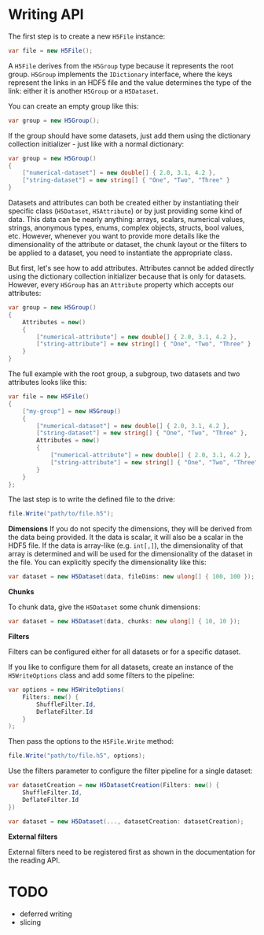 # Writing API

The first step is to create a new `H5File` instance:

```cs
var file = new H5File();
```

A `H5File` derives from the `H5Group` type because it represents the root group. `H5Group` implements the `IDictionary` interface, where the keys represent the links in an HDF5 file and the value determines the type of the link: either it is another `H5Group` or a `H5Dataset`. 

You can create an empty group like this:

```cs
var group = new H5Group();
```

If the group should have some datasets, just add them using the dictionary collection initializer - just like with a normal dictionary:

```cs
var group = new H5Group()
{
    ["numerical-dataset"] = new double[] { 2.0, 3.1, 4.2 },
    ["string-dataset"] = new string[] { "One", "Two", "Three" }
}
```

Datasets and attributes can both be created either by instantiating their specific class (`H5Dataset`, `H5Attribute`) or by just providing some kind of data. This data can be nearly anything: arrays, scalars, numerical values, strings, anonymous types, enums, complex objects, structs, bool values, etc. However, whenever you want to provide more details like the dimensionality of the attribute or dataset, the chunk layout or the filters to be applied to a dataset, you need to instantiate the appropriate class.

But first, let's see how to add attributes. Attributes cannot be added directly using the dictionary collection initializer because that is only for datasets. However, every `H5Group` has an `Attribute` property which accepts our attributes:

```cs
var group = new H5Group()
{
    Attributes = new()
    {
        ["numerical-attribute"] = new double[] { 2.0, 3.1, 4.2 },
        ["string-attribute"] = new string[] { "One", "Two", "Three" }
    }
}
```

The full example with the root group, a subgroup, two datasets and two attributes looks like this:

```cs
var file = new H5File()
{
    ["my-group"] = new H5Group()
    {
        ["numerical-dataset"] = new double[] { 2.0, 3.1, 4.2 },
        ["string-dataset"] = new string[] { "One", "Two", "Three" },
        Attributes = new()
        {
            ["numerical-attribute"] = new double[] { 2.0, 3.1, 4.2 },
            ["string-attribute"] = new string[] { "One", "Two", "Three" }
        }
    }
};
```

The last step is to write the defined file to the drive:

```cs
file.Write("path/to/file.h5");
```

**Dimensions**
If you do not specify the dimensions, they will be derived from the data being provided. It the data is scalar, it will also be a scalar in the HDF5 file. If the data is array-like (e.g. `int[,]`), the dimensionality of that array is determined and will be used for the dimensionality of the dataset in the file. You can explicitly specify the dimensionality like this:

```cs
var dataset = new H5Dataset(data, fileDims: new ulong[] { 100, 100 });
```

**Chunks**

To chunk data, give the `H5Dataset` some chunk dimensions:

```cs
var dataset = new H5Dataset(data, chunks: new ulong[] { 10, 10 });
```

**Filters**

Filters can be configured either for all datasets or for a specific dataset.

If you like to configure them for all datasets, create an instance of the `H5WriteOptions` class and add some filters to the pipeline:

```cs
var options = new H5WriteOptions(
    Filters: new() {
        ShuffleFilter.Id,
        DeflateFilter.Id
    }
);
```

Then pass the options to the `H5File.Write` method:

```cs
file.Write("path/to/file.h5", options);
```

Use the filters parameter to configure the filter pipeline for a single dataset:

```cs
var datasetCreation = new H5DatasetCreation(Filters: new() {
    ShuffleFilter.Id,
    DeflateFilter.Id
})

var dataset = new H5Dataset(..., datasetCreation: datasetCreation);
```

**External filters**

External filters need to be registered first as shown in the documentation for the reading API.

# TODO
- deferred writing
- slicing